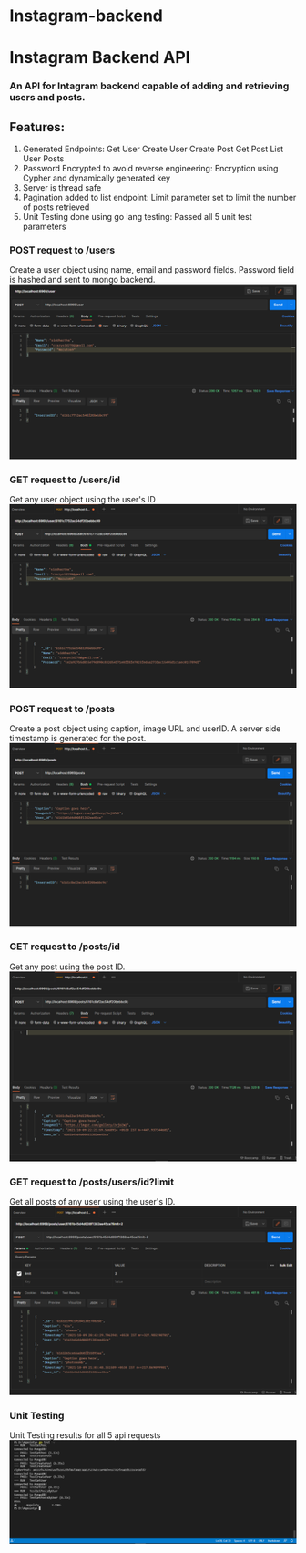 # Instagram-backend
# Instagram Backend API

### An API for Intagram backend capable of adding and retrieving users and posts.

## Features:

1. Generated Endpoints:
    Get User
    Create User
    Create Post
    Get Post
    List User Posts
2. Password Encrypted to avoid reverse engineering:
    Encryption using Cypher and dynamically generated key
3. Server is thread safe
4. Pagination added to list endpoint:
    Limit parameter set to limit the number of posts retrieved
5. Unit Testing done using go lang testing:
    Passed all 5 unit test parameters


### POST request to /users

Create a user object using name, email and password fields.
Password field is hashed and sent to mongo backend.
![alt](./Readme/CreateUser.PNG)

### GET request to /users/id

Get any user object using the user's ID
![alt](./Readme/GetUsers.PNG)

### POST request to /posts

Create a post object using caption, image URL and userID.
A server side timestamp is generated for the post.
![alt](./Readme/CreatePosts.PNG)

### GET request to /posts/id

Get any post using the post ID.
![alt](./Readme/GetPosts.PNG)

### GET request to /posts/users/id?limit

Get all posts of any user using the user's ID.
![alt](./Readme/UserPosts.PNG)


### Unit Testing

Unit Testing results for all 5 api requests
![alt](./Readme/UnitTest.PNG)
